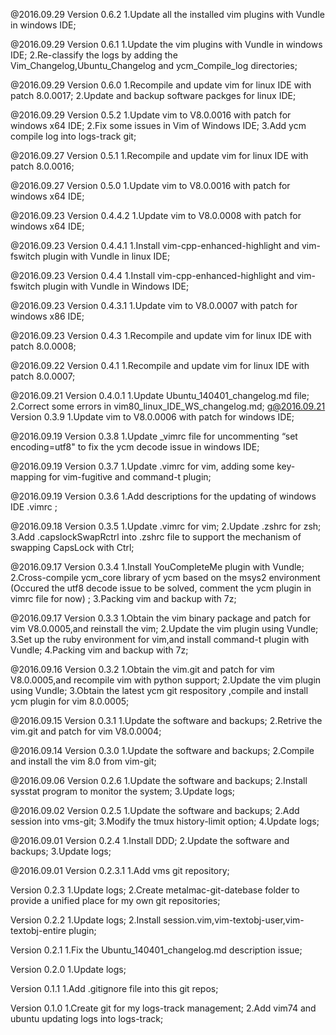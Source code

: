 
@2016.09.29
Version 0.6.2
    1.Update all the installed vim plugins with Vundle in windows IDE;

@2016.09.29
Version 0.6.1
    1.Update the vim plugins with Vundle in windows IDE;
    2.Re-classify the logs by adding the Vim_Changelog,Ubuntu_Changelog and ycm_Compile_log directories;

@2016.09.29
Version 0.6.0
    1.Recompile and update vim for linux IDE with patch 8.0.0017;
    2.Update and backup software packges for linux IDE;

@2016.09.29
Version 0.5.2
    1.Update vim to V8.0.0016 with patch for windows x64 IDE;
    2.Fix some issues in Vim of Windows IDE;
    3.Add ycm compile log into logs-track git;

@2016.09.27
Version 0.5.1
    1.Recompile and update vim for linux IDE with patch 8.0.0016;

@2016.09.27
Version 0.5.0
    1.Update vim to V8.0.0016 with patch for windows x64 IDE;

@2016.09.23
Version 0.4.4.2
    1.Update vim to V8.0.0008 with patch for windows x64 IDE;

@2016.09.23
Version 0.4.4.1
    1.Install vim-cpp-enhanced-highlight and vim-fswitch plugin with Vundle in linux IDE;

@2016.09.23
Version 0.4.4
    1.Install vim-cpp-enhanced-highlight and vim-fswitch plugin with Vundle in Windows IDE;

@2016.09.23
Version 0.4.3.1
    1.Update vim to V8.0.0007 with patch for windows x86 IDE;

@2016.09.23
Version 0.4.3
    1.Recompile and update vim for linux IDE with patch 8.0.0008;

@2016.09.22
Version 0.4.1
    1.Recompile and update vim for linux IDE with patch 8.0.0007;

@2016.09.21
Version 0.4.0.1
    1.Update Ubuntu_140401_changelog.md file;
    2.Correct some errors in vim80_linux_IDE_WS_changelog.md;
g@2016.09.21
Version 0.3.9
    1.Update vim to V8.0.0006 with patch for windows IDE;

@2016.09.19
Version 0.3.8
    1.Update _vimrc file for uncommenting “set encoding=utf8" to fix the ycm decode issue in windows IDE;

@2016.09.19
Version 0.3.7
	1.Update .vimrc for vim, adding some key-mapping for vim-fugitive and command-t plugin;

@2016.09.19
Version 0.3.6
	1.Add descriptions for the updating of windows IDE .vimrc ;

@2016.09.18
Version 0.3.5
	1.Update .vimrc for vim;
	2.Update .zshrc for zsh;
	3.Add .capslockSwapRctrl into .zshrc file to support the mechanism of swapping CapsLock with Ctrl;

@2016.09.17
Version 0.3.4
	1.Install YouCompleteMe plugin with Vundle;
	2.Cross-compile ycm_core library of ycm based on the msys2 environment
      (Occured the utf8 decode issue to be solved, comment the ycm plugin in vimrc file for now) ;
	3.Packing vim and backup with 7z;

@2016.09.17
Version 0.3.3
	1.Obtain the vim binary package and patch for vim V8.0.0005,and reinstall the vim;
	2.Update the vim plugin using Vundle;
	3.Set up the ruby environment for vim,and install command-t plugin with Vundle;
	4.Packing vim and backup with 7z;

@2016.09.16
Version 0.3.2
	1.Obtain the vim.git and patch for vim V8.0.0005,and recompile vim with python support;
	2.Update the vim plugin using Vundle;
	3.Obtain the latest ycm git respository ,compile and install ycm plugin for vim 8.0.0005;

@2016.09.15
Version 0.3.1
	1.Update the software and backups;
	2.Retrive the vim.git and patch for vim V8.0.0004;

@2016.09.14
Version 0.3.0
	1.Update the software and backups;
	2.Compile and install the vim 8.0 from vim-git;

@2016.09.06
Version 0.2.6
	1.Update the software and backups;
	2.Install sysstat program to monitor the system;
	3.Update logs;

@2016.09.02
Version 0.2.5
	1.Update the software and backups;
	2.Add session into vms-git;
	3.Modify the tmux history-limit option;
	4.Update logs;

@2016.09.01
Version 0.2.4
	1.Install DDD;
	2.Update the software and backups;
	3.Update logs;

@2016.09.01
Version 0.2.3.1
	1.Add vms git repository;

Version 0.2.3
	1.Update logs;
	2.Create metalmac-git-datebase folder to provide a unified place for my own git repositories;

Version 0.2.2
	1.Update logs;
	2.Install session.vim,vim-textobj-user,vim-textobj-entire plugin;

Version 0.2.1
	1.Fix the Ubuntu_140401_changelog.md description issue;

Version 0.2.0
	1.Update logs;

Version 0.1.1
	1.Add .gitignore file into this git repos;

Version 0.1.0
	1.Create git for my logs-track management;
	2.Add vim74 and ubuntu updating logs into logs-track;
